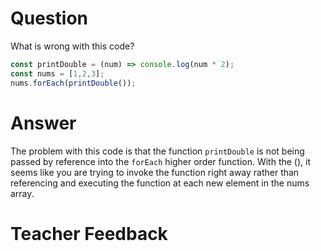 # Question
What is wrong with this code?

```js
const printDouble = (num) => console.log(num * 2);
const nums = [1,2,3];
nums.forEach(printDouble());
```

# Answer
The problem with this code is that the function `printDouble` is not being passed by reference into the `forEach` higher order function. With the (), it seems like you are trying to invoke the function right away rather than referencing and executing the function at each new element in the nums array.


# Teacher Feedback
